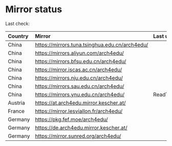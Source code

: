 <script src="./time.js"></script>
# Mirror status
Last check: <script type="text/javascript">localize(1687523929.4318957);</script>

|Country|Mirror|Last update|
|:------|:-----|:----------|
|China|https://mirrors.tuna.tsinghua.edu.cn/arch4edu/|<script type="text/javascript">localize(1687502869);</script>|
|China|https://mirrors.aliyun.com/arch4edu/|<script type="text/javascript">localize(1687415469);</script>|
|China|https://mirrors.bfsu.edu.cn/arch4edu/|<script type="text/javascript">localize(1687458644);</script>|
|China|https://mirror.iscas.ac.cn/arch4edu/|<script type="text/javascript">localize(1687502869);</script>|
|China|https://mirrors.nju.edu.cn/arch4edu/|<script type="text/javascript">localize(1687458644);</script>|
|China|https://mirrors.sau.edu.cn/arch4edu/|<script type="text/javascript">localize(1673850842);</script>|
|China|https://mirrors.ynu.edu.cn/arch4edu/|ReadTimeout|
|Austria|https://at.arch4edu.mirror.kescher.at/|<script type="text/javascript">localize(1687502869);</script>|
|France|https://mirror.lesviallon.fr/arch4edu/|<script type="text/javascript">localize(1687502869);</script>|
|Germany|https://pkg.fef.moe/arch4edu/|<script type="text/javascript">localize(1687502869);</script>|
|Germany|https://de.arch4edu.mirror.kescher.at/|<script type="text/javascript">localize(1687502869);</script>|
|Germany|https://mirror.sunred.org/arch4edu/|<script type="text/javascript">localize(1687502869);</script>|

<script src="./tablefilter/tablefilter.js"></script>
<script src="./table.js"></script>